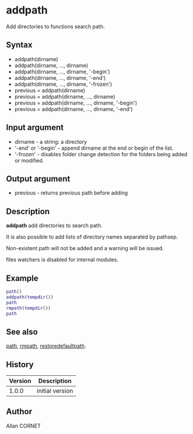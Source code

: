 

# addpath

Add directories to functions search path.

## Syntax

- addpath(dirname)
- addpath(dirname, ..., dirname)
- addpath(dirname, ..., dirname, '-begin')
- addpath(dirname, ..., dirname, '-end')
- addpath(dirname, ..., dirname, '-frozen')
- previous = addpath(dirname)
- previous = addpath(dirname, ..., dirname)
- previous = addpath(dirname, ..., dirname, '-begin')
- previous = addpath(dirname, ..., dirname, '-end')

## Input argument

 - dirname - a string: a directory
 - '-end' or '-begin' - append dirname at the end or begin of the list.
 - '-frozen' - disables folder change detection for the folders being added or modified.

## Output argument

 - previous - returns previous path before adding

## Description


  <p><b>addpath</b> add directories to search path.</p>
  <p>It is also possible to add lists of directory names separated by pathsep.</p>
  <p>Non-existent path will not be added and a warning will be issued.</p>
  <p>files watchers is disabled for internal modules.</p>


## Example

```matlab
path()
addpath(tempdir())
path
rmpath(tempdir())
path
```

## See also

[path](path.md), [rmpath](rmpath.md), [restoredefaultpath](restoredefaultpath.md).
## History

|Version|Description|
|------|------|
|1.0.0|initial version|


## Author

Allan CORNET




